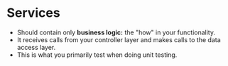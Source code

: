 # Services

* Should contain only **business logic:** the "how" in your functionality. 
* It receives calls from your controller layer and makes calls to the data access layer.
* This is what you primarily test when doing unit testing.
